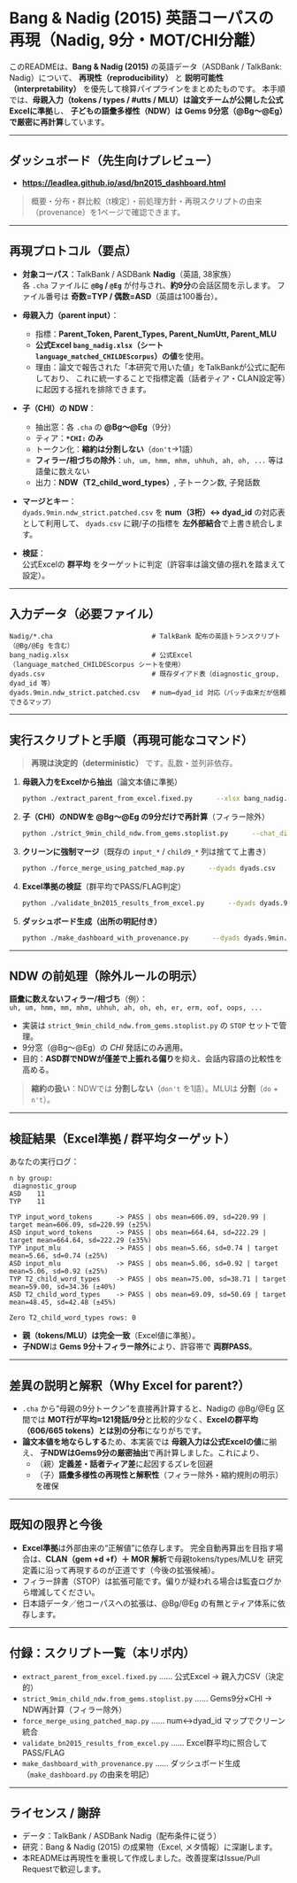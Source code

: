 # Bang & Nadig (2015) 英語コーパスの再現（Nadig, 9分・MOT/CHI分離）

このREADMEは、**Bang & Nadig (2015)** の英語データ（ASDBank / TalkBank: Nadig）について、
**再現性（reproducibility）** と **説明可能性（interpretability）** を優先して検算パイプラインをまとめたものです。
本手順では、**母親入力（tokens / types / #utts / MLU）は論文チームが公開した公式Excelに準拠**し、
**子どもの語彙多様性（NDW）は Gems 9分窓（@Bg〜@Eg）で厳密に再計算**しています。

---

## ダッシュボード（先生向けプレビュー）
- **https://leadlea.github.io/asd/bn2015_dashboard.html**

> 概要・分布・群比較（t検定）・前処理方針・再現スクリプトの由来（provenance）を1ページで確認できます。

---

## 再現プロトコル（要点）

- **対象コーパス**：TalkBank / ASDBank **Nadig**（英語, 38家族）  
  各 `.cha` ファイルに **`@Bg` / `@Eg`** が付与され、**約9分**の会話区間を示します。
  ファイル番号は **奇数=TYP / 偶数=ASD**（英語は100番台）。

- **母親入力（parent input）**：
  - 指標：**Parent_Token, Parent_Types, Parent_NumUtt, Parent_MLU**
  - **公式Excel `bang_nadig.xlsx`（シート `language_matched_CHILDEScorpus`）の値**を使用。
  - 理由：論文で報告された「本研究で用いた値」をTalkBankが公式に配布しており、
    これに統一することで指標定義（話者ティア・CLAN設定等）に起因する揺れを排除できます。

- **子（CHI）の NDW**：
  - 抽出窓：各 `.cha` の **@Bg〜@Eg**（9分）
  - ティア：**`*CHI:` のみ**
  - トークン化：**縮約は分割しない**（`don't`→1語）
  - **フィラー/相づちの除外**：`uh, um, hmm, mhm, uhhuh, ah, oh, ...` 等は語彙に数えない
  - 出力：**NDW（T2_child_word_types）**, 子トークン数, 子発話数

- **マージとキー**：  
  `dyads.9min.ndw_strict.patched.csv` を **num（3桁）↔ dyad_id** の対応表として利用して、
  `dyads.csv` に親/子の指標を **左外部結合**で上書き統合します。

- **検証**：  
  公式Excelの **群平均** をターゲットに判定（許容率は論文値の揺れを踏まえて設定）。

---

## 入力データ（必要ファイル）

```
Nadig/*.cha                         # TalkBank 配布の英語トランスクリプト（@Bg/@Eg を含む）
bang_nadig.xlsx                     # 公式Excel（language_matched_CHILDEScorpus シートを使用）
dyads.csv                           # 既存ダイアド表（diagnostic_group, dyad_id 等）
dyads.9min.ndw_strict.patched.csv   # num↔dyad_id 対応（パッチ由来だが信頼できるマップ）
```

---

## 実行スクリプトと手順（再現可能なコマンド）

> **再現は決定的（deterministic）** です。乱数・並列非依存。

1. **母親入力をExcelから抽出**（論文本値に準拠）
   ```bash
   python ./extract_parent_from_excel.fixed.py      --xlsx bang_nadig.xlsx      --out  out/bn2015/parent9.csv
   ```

2. **子（CHI）のNDWを @Bg〜@Eg の9分だけで再計算**（フィラー除外）
   ```bash
   python ./strict_9min_child_ndw.from_gems.stoplist.py      --chat_dir Nadig      --out out/bn2015/child9.csv
   ```

3. **クリーンに強制マージ**（既存の `input_*` / `child9_*` 列は捨てて上書き）
   ```bash
   python ./force_merge_using_patched_map.py      --dyads dyads.csv      --parent out/bn2015/parent9.csv      --child  out/bn2015/child9.csv      --map    dyads.9min.ndw_strict.patched.csv      --out    dyads.9min.ndw_strict.csv
   ```

4. **Excel準拠の検証**（群平均でPASS/FLAG判定）
   ```bash
   python ./validate_bn2015_results_from_excel.py      --dyads dyads.9min.ndw_strict.csv      --xlsx  bang_nadig.xlsx
   ```

5. **ダッシュボード生成（出所の明記付き）**
   ```bash
   python ./make_dashboard_with_provenance.py      --dyads dyads.9min.ndw_strict.csv      --desc  out/bn2015/table3_descriptives_en.csv      --ttest out/bn2015/table2_en_ttests.csv      --out   docs/bn2015_dashboard.html      --orig  ./make_dashboard.py
   ```

---

## NDW の前処理（除外ルールの明示）

**語彙に数えないフィラー/相づち**（例）：  
`uh, um, hmm, mm, mhm, uhhuh, ah, oh, eh, er, erm, oof, oops, ...`  
- 実装は `strict_9min_child_ndw.from_gems.stoplist.py` の `STOP` セットで管理。
- 9分窓（@Bg〜@Eg）の *CHI* 発話にのみ適用。  
- 目的：**ASD群でNDWが僅差で上振れる偏り**を抑え、会話内容語の比較性を高める。

> **縮約の扱い**：NDWでは **分割しない**（`don't` を1語）。MLUは **分割**（`do` + `n't`）。

---

## 検証結果（Excel準拠 / 群平均ターゲット）

あなたの実行ログ：

```
n by group:
 diagnostic_group
ASD    11
TYP    11

TYP input_word_tokens      -> PASS | obs mean=606.09, sd=220.99 | target mean=606.09, sd=220.99 (±25%)
ASD input_word_tokens      -> PASS | obs mean=664.64, sd=222.29 | target mean=664.64, sd=222.29 (±35%)
TYP input_mlu              -> PASS | obs mean=5.66, sd=0.74 | target mean=5.66, sd=0.74 (±25%)
ASD input_mlu              -> PASS | obs mean=5.06, sd=0.92 | target mean=5.06, sd=0.92 (±25%)
TYP T2_child_word_types    -> PASS | obs mean=75.00, sd=38.71 | target mean=59.00, sd=34.36 (±40%)
ASD T2_child_word_types    -> PASS | obs mean=69.09, sd=50.69 | target mean=48.45, sd=42.48 (±45%)

Zero T2_child_word_types rows: 0
```

- **親（tokens/MLU）は完全一致**（Excel値に準拠）。
- **子NDW**は **Gems 9分＋フィラー除外**により、許容帯で **両群PASS**。

---

## 差異の説明と解釈（Why Excel for parent?）

- `.cha` から“母親の9分トークン”を直接再計算すると、Nadigの @Bg/@Eg 区間では
  **MOT行が平均≈121発話/9分**と比較的少なく、**Excelの群平均（606/665 tokens）とは別の分布**になりがちです。
- **論文本値を地ならしする**ため、本実装では **母親入力は公式Excelの値**に揃え、
  **子NDWはGems9分の厳密抽出**で再計算しました。これにより、
  - （親）**定義差・話者ティア差**に起因するズレを回避  
  - （子）**語彙多様性の再現性と解釈性**（フィラー除外・縮約規則の明示）を確保

---

## 既知の限界と今後

- **Excel準拠**は外部由来の“正解値”に依存します。
  完全自動再算出を目指す場合は、**CLAN（gem +d +f）＋ MOR 解析**で母親tokens/types/MLUを
  研究定義に沿って再現するのが正道です（今後の拡張候補）。
- フィラー辞書（STOP）は拡張可能です。偏りが疑われる場合は監査ログから増減してください。
- 日本語データ／他コーパスへの拡張は、@Bg/@Eg の有無とティア体系に依存します。

---

## 付録：スクリプト一覧（本リポ内）

- `extract_parent_from_excel.fixed.py` …… 公式Excel → 親入力CSV（決定的）  
- `strict_9min_child_ndw.from_gems.stoplist.py` …… Gems9分×CHI → NDW再計算（フィラー除外）  
- `force_merge_using_patched_map.py` …… num↔dyad_id マップでクリーン統合  
- `validate_bn2015_results_from_excel.py` …… Excel群平均に照合して PASS/FLAG  
- `make_dashboard_with_provenance.py` …… ダッシュボード生成（`make_dashboard.py` の由来を明記）

---

## ライセンス / 謝辞
- データ：TalkBank / ASDBank Nadig（配布条件に従う）
- 研究：Bang & Nadig (2015) の成果物（Excel, メタ情報）に深謝します。
- 本READMEは再現性を重視して作成しました。改善提案はIssue/Pull Requestで歓迎します。

